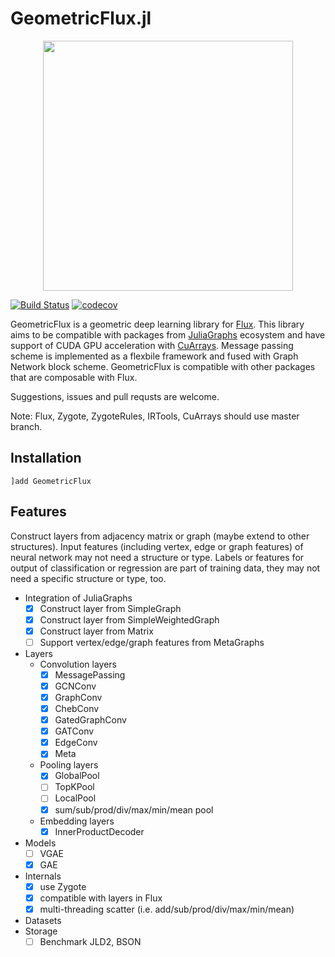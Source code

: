 # GeometricFlux.jl

<p align="center">
<img width="400px" src="https://github.com/yuehhua/GeometricFlux.jl/raw/master/logos/logo.png"/>
</p>

[![Build Status](https://travis-ci.org/yuehhua/GeometricFlux.jl.svg?branch=master)](https://travis-ci.org/yuehhua/GeometricFlux.jl)
[![codecov](https://codecov.io/gh/yuehhua/GeometricFlux.jl/branch/master/graph/badge.svg)](https://codecov.io/gh/yuehhua/GeometricFlux.jl)

GeometricFlux is a geometric deep learning library for [Flux](https://github.com/FluxML/Flux.jl). This library aims to be compatible with packages from [JuliaGraphs](https://github.com/JuliaGraphs) ecosystem and have support of CUDA GPU acceleration with [CuArrays](https://github.com/JuliaGPU/CuArrays.jl). Message passing scheme is implemented as a flexbile framework and fused with Graph Network block scheme. GeometricFlux is compatible with other packages that are composable with Flux.

Suggestions, issues and pull requsts are welcome.

Note: Flux, Zygote, ZygoteRules, IRTools, CuArrays should use master branch.

## Installation

```
]add GeometricFlux
```

## Features

Construct layers from adjacency matrix or graph (maybe extend to other structures).
Input features (including vertex, edge or graph features) of neural network may not need a structure or type.
Labels or features for output of classification or regression are part of training data, they may not need a specific structure or type, too.

* Integration of JuliaGraphs
    * [x] Construct layer from SimpleGraph
    * [x] Construct layer from SimpleWeightedGraph
    * [x] Construct layer from Matrix
    * [ ] Support vertex/edge/graph features from MetaGraphs
* Layers
    * Convolution layers
        * [x] MessagePassing
        * [x] GCNConv
        * [x] GraphConv
        * [x] ChebConv
        * [x] GatedGraphConv
        * [x] GATConv
        * [x] EdgeConv
        * [x] Meta
    * Pooling layers
        * [x] GlobalPool
        * [ ] TopKPool
        * [ ] LocalPool
        * [x] sum/sub/prod/div/max/min/mean pool
    * Embedding layers
        * [x] InnerProductDecoder
* Models
    * [ ] VGAE
    * [x] GAE
* Internals
    * [x] use Zygote
    * [x] compatible with layers in Flux
    * [x] multi-threading scatter (i.e. add/sub/prod/div/max/min/mean)
* Datasets
* Storage
    * [ ] Benchmark JLD2, BSON
